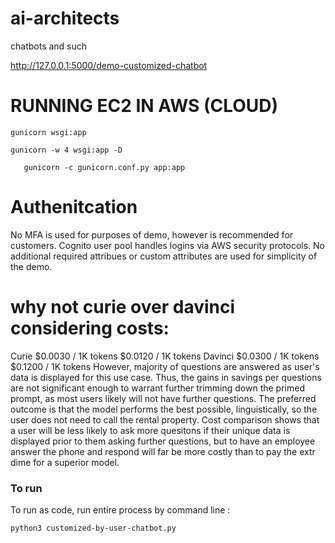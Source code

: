 # ai-architects
chatbots and such

http://127.0.0.1:5000/demo-customized-chatbot
# RUNNING EC2  IN AWS (CLOUD)
```gunicorn wsgi:app```

<!-- RUN WITH DAEMON and 4 workers-->
```gunicorn -w 4 wsgi:app -D```

<!-- Run using gunicorn.conf.py-->
```   gunicorn -c gunicorn.conf.py app:app```

# Authenitcation
No MFA is used for purposes of demo, however is recommended for customers.  Cognito user pool handles logins via AWS security protocols.  No additional required attribues or custom attributes are used for simplicity of the demo.


# why not curie over davinci considering costs:
Curie	$0.0030 / 1K tokens	$0.0120 / 1K tokens
Davinci	$0.0300 / 1K tokens	$0.1200 / 1K tokens
However, majority of questions are answered as user's data is displayed for this use case.
Thus, the gains in savings per questions are not significant enough to warrant
further trimming down the primed prompt, as most users likely will not have further questions.
The preferred outcome is that the model performs the best possible, linguistically,
so the user does not need to call the rental property.
Cost comparison shows that a user will be less likely to ask more quesitons if their unique data is displayed prior to them asking further questions, but to have an employee answer the phone and respond will far be more costly than to pay the extr dime for a superior model.

### To run

To run as code, run entire process by command line :

```
python3 customized-by-user-chatbot.py
```
